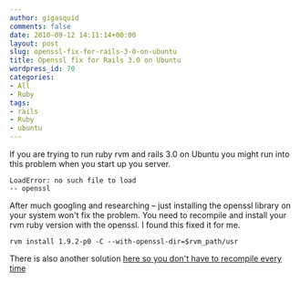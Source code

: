```yaml
---
author: gigasquid
comments: false
date: 2010-09-12 14:11:14+00:00
layout: post
slug: openssl-fix-for-rails-3-0-on-ubuntu
title: Openssl fix for Rails 3.0 on Ubuntu
wordpress_id: 70
categories:
- All
- Ruby
tags:
- rails
- Ruby
- ubuntu
---
```


If you are trying to run ruby rvm and rails 3.0 on Ubuntu you might run into this problem when you start up you server.

    
    LoadError: no such file to load
    -- openssl
    


After much googling and researching – just installing the openssl library on your system won't fix the problem.  You need to recompile and install your rvm ruby version with the openssl.  I found this fixed it for me.

    
    rvm install 1.9.2-p0 -C --with-openssl-dir=$rvm_path/usr
    


There is also another solution
[ here so you don't have to recompile every time](http://cjohansen.no/en/ruby/ruby_version_manager_ubuntu_and_openssl)
